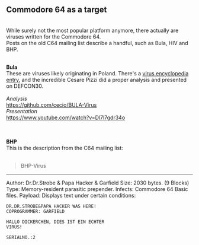 <h2>Commodore 64 as a target</h2>
<br>
While surely not the most popular platform anymore, there actually are viruses written for the Commodore 64. <br>
Posts on the old C64 mailing list describe a handful, such as Bula, HIV and BHP.<br><br>

**Bula** <br>
These are viruses likely originating in Poland. There's a [virus encyclopedia entry](http://virus.wikidot.com/bula), and the incredible Cesare Pizzi did a proper analysis and presented on DEFCON30.<br><br>
*Analysis*<br>
https://github.com/cecio/BULA-Virus<br>
*Presentation*<br>
https://www.youtube.com/watch?v=Dl7l7gdr34o


<br><br>**BHP** <br>
This is the description from the C64 mailing list:<br><br>

>BHP-Virus
---------

Author:  Dr.Dr.Strobe & Papa Hacker & Garfield
Size:    2030 bytes. (9 Blocks)
Type:    Memory-resident parasitic prepender.
Infects: Commodore 64 Basic files.
Payload: Displays text under certain conditions:

	DR.DR.STROBE&PAPA HACKER WAS HERE!
	COPROGRAMMER: GARFIELD
	
	HALLO DICKERCHEN, DIES IST EIN ECHTER
	VIRUS!
	
	SERIALNO.:2

